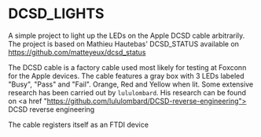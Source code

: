 # DCSD_LIGHTS
A simple project to light up the LEDs on the Apple DCSD cable arbitrarily.
The project is based on Mathieu Hautebas' DCSD_STATUS available on https://github.com/matteyeux/dcsd_status

The DCSD cable is a factory cable used most likely for testing at Foxconn for the Apple devices. The cable features a gray box with 3 LEDs labeled "Busy", "Pass" and "Fail". Orange, Red and Yellow when lit. Some extensive research has been carried out by `lululombard`. His research can be found on <a href "https://github.com/lululombard/DCSD-reverse-engineering"> DCSD reverse engineering </a>

The cable registers itself as an FTDI device 

